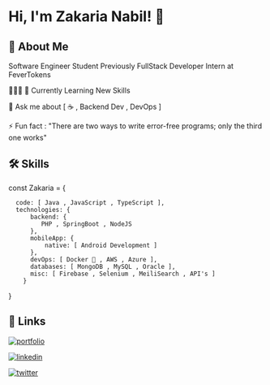 
# Hi, I'm Zakaria Nabil! 👋


## 🚀 About Me
Software Engineer Student 
Previously FullStack Developer Intern at FeverTokens

👨🏻‍💻 🧠 Currently Learning New Skills

💬 Ask me about [ ☕️ , Backend Dev  , DevOps ]

⚡️ Fun fact : "There are two ways to write error-free programs; only the third one works"  




## 🛠 Skills
const Zakaria = {  
      
      code: [ Java , JavaScript , TypeScript ],   
      technologies: {
          backend: {
             PHP , SpringBoot , NodeJS
          },    
          mobileApp: {
              native: [ Android Development ]
          },   
          devOps: [ Docker 🐳 , AWS , Azure ],  
          databases: [ MongoDB , MySQL , Oracle ],   
          misc: [ Firebase , Selenium , MeiliSearch , API's ]
        }
}


## 🔗 Links
[![portfolio](https://img.shields.io/badge/my_portfolio-000?style=for-the-badge&logoColor=white)](https://www.nabilzakaria.software/)

[![linkedin](https://img.shields.io/badge/linkedin-0A66C2?style=for-the-badge&logo=linkedin&logoColor=white)](https://www.linkedin.com/in/zakaria-nabil-36259a1a5)

[![twitter](https://img.shields.io/badge/medium-black?style=for-the-badge&logo=medium&logoColor=white)](https://medium.com/@zakarianabil68)

